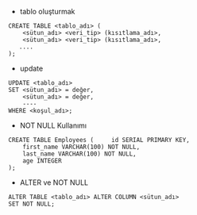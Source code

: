 - tablo oluşturmak
```
CREATE TABLE <tablo_adı> (
    <sütun_adı> <veri_tip> (kısıtlama_adı>,
    <sütun_adı> <veri_tip> (kısıtlama_adı>,
   ....
);
```
- update
```
UPDATE <tablo_adı>
SET <sütun_adı> = değer, 
    <sütun_adı> = değer,
    ----
WHERE <koşul_adı>;
```
- NOT NULL Kullanımı
```
CREATE TABLE Employees (     id SERIAL PRIMARY KEY,
    first_name VARCHAR(100) NOT NULL,
    last_name VARCHAR(100) NOT NULL,
    age INTEGER
);
```
- ALTER ve NOT NULL
```
ALTER TABLE <tablo_adı> ALTER COLUMN <sütun_adı>
SET NOT NULL;
```
